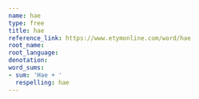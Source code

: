 ```yaml
---
name: hae
type: free
title: hae
reference_link: https://www.etymonline.com/word/hae
root_name: 
root_language: 
denotation: 
word_sums:
- sum: 'Hae + '
  respelling: hae
---
```

